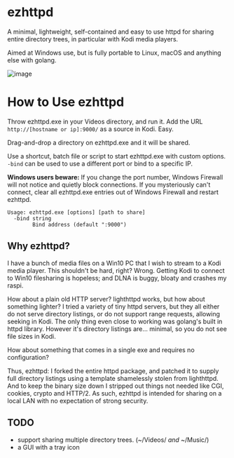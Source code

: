 # ezhttpd

A minimal, lightweight, self-contained and easy to use httpd for sharing entire directory trees, in particular with Kodi media players.

Aimed at Windows use, but is fully portable to Linux, macOS and anything else with golang.

![image](https://user-images.githubusercontent.com/8746882/69205823-e8639500-0aff-11ea-86ac-d224a69c9cec.png)

# How to Use ezhttpd

Throw ezhttpd.exe in your Videos directory, and run it. Add the URL `http://[hostname or ip]:9000/` as a source in Kodi. Easy.

Drag-and-drop a directory on ezhttpd.exe and it will be shared.

Use a shortcut, batch file or script to start ezhttpd.exe with custom options. `-bind` can be used to use a different port or bind to a specific IP.

**Windows users beware:** If you change the port number, Windows Firewall will not notice and quietly block connections. If you mysteriously can't connect, clear all ezhttpd.exe entries out of Windows Firewall and restart ezhttpd.

```
Usage: ezhttpd.exe [options] [path to share]
  -bind string
        Bind address (default ":9000")
```

## Why ezhttpd?

I have a bunch of media files on a Win10 PC that I wish to stream to a Kodi media player. This shouldn't be hard, right? Wrong. Getting Kodi to connect to Win10 filesharing is hopeless; and DLNA is buggy, bloaty and crashes my raspi.

How about a plain old HTTP server? lighthttpd works, but how about something lighter? I tried a variety of tiny httpd servers, but they all either do not serve directory listings, or do not support range requests, allowing seeking in Kodi. The only thing even close to working was golang's built in httpd library. However it's directory listings are... minimal, so you do not see file sizes in Kodi.

How about something that comes in a single exe and requires no configuration?

Thus, ezhttpd: I forked the entire httpd package, and patched it to supply full directory listings using a template shamelessly stolen from lighthttpd. And to keep the binary size down I stripped out things not needed like CGI, cookies, crypto and HTTP/2. As such, ezhttpd is intended for sharing on a local LAN with no expectation of strong security.

## TODO
* support sharing multiple directory trees. (~/Videos/ *and* ~/Music/)
* a GUI with a tray icon
